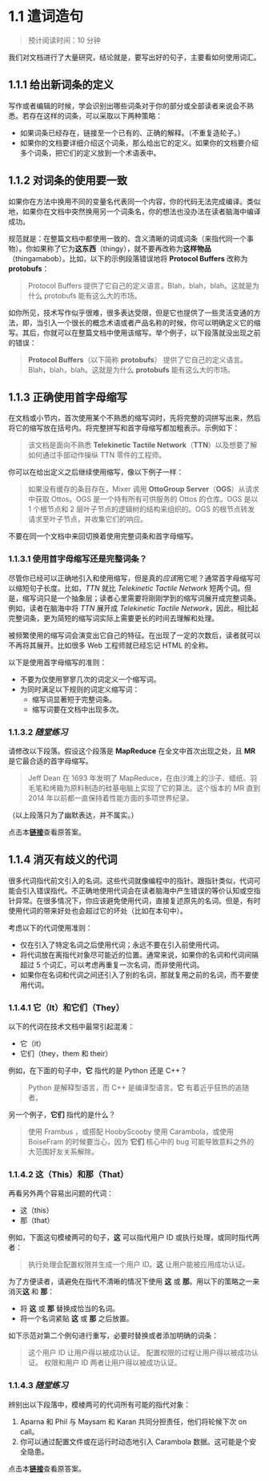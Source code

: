 # 1.1 遣词造句
> 预计阅读时间：10 分钟

我们对文档进行了大量研究，结论就是，要写出好的句子，主要看如何使用词汇。

## 1.1.1 给出新词条的定义
写作或者编辑的时候，学会识别出哪些词条对于你的部分或全部读者来说会不熟悉。若存在这样的词条，可以采取以下两种策略：
- 如果词条已经存在，链接至一个已有的、正确的解释。（不重复造轮子。）
- 如果你的文档要详细介绍这个词条，那么给出它的定义。如果你的文档要介绍多个词条，把它们的定义放到一个术语表中。

## 1.1.2 对词条的使用要一致
如果你在方法中换用不同的变量名代表同一个内容，你的代码无法完成编译。类似地，如果你在文档中突然换用另一个词条名，你的想法也没办法在读者脑海中编译成功。

规范就是：在整篇文档中都使用一致的、含义清晰的词或词条（来指代同一个事物）。你如果称了它为**这东西**（thingy），就不要再改称为**这样物品**（thingamabob）。比如，以下的示例段落错误地将 **Protocol Buffers** 改称为 **protobufs**：
> Protocol Buffers 提供了它自己的定义语言。Blah，blah，blah。这就是为什么 protobufs 能有这么大的市场。

如你所见，技术写作似乎很难，很多表达受限，但是它也提供了一些灵活变通的方法，即，当引入一个很长的概念术语或者产品名称的时候，你可以明确定义它的缩写。其后，你就可以在整篇文档中使用该缩写。举个例子，以下段落就没出现之前的错误：
> **Protocol Buffers**（以下简称 **protobufs**） 提供了它自己的定义语言。Blah，blah，blah。这就是为什么 **protobufs** 能有这么大的市场。

## 1.1.3 正确使用首字母缩写
在文档或小节内，首次使用某个不熟悉的缩写词时，先将完整的词拼写出来，然后将它的缩写放在括号内。将完整拼写和首字母缩写都加粗表示。示例如下：
> 该文档是面向不熟悉 **Telekinetic Tactile Network**（**TTN**）以及想要了解如何通过手部动作操纵 TTN 零件的工程师。

你可以在给出定义之后继续使用缩写，像以下例子一样：
> 如果没有缓存的条目存在，Mixer 调用 **OttoGroup Server**（**OGS**）从请求中获取 Ottos。OGS 是一个持有所有可供服务的 Ottos 的仓库。OGS 是以 1 个根节点和 2 层叶子节点的逻辑树的结构来组织的。OGS 的根节点转发请求至叶子节点，并收集它们的响应。

不要在同一个文档中来回切换着使用完整词条和首字母缩写。

### 1.1.3.1 使用首字母缩写还是完整词条？
尽管你已经可以正确地引入和使用缩写，但是真的*应该*用它呢？通常首字母缩写可以缩短句子长度。比如，*TTN* 就比 *Telekinetic Tactile Network* 短两个词。但是，缩写词只是一个抽象层；读者心里需要将刚刚学到的缩写词展开成完整词条。例如，读者在脑海中将 *TTN* 展开成 *Telekinetic Tactile Network*，因此，相比起完整词条，更为简短的缩写词实际上需要更长的时间去理解和处理。

被频繁使用的缩写词会演变出它自己的特征。在出现了一定的次数后，读者就可以不再将其展开。比如很多 Web 工程师就已经忘记 HTML 的全称。

以下是使用首字母缩写的准则：
- 不要为仅使用寥寥几次的词定义一个缩写词。
- 为同时满足以下规则的词定义缩写词：
    - 缩写词显著短于完整词条。
    - 缩写词要在文档中出现多次。

### 1.1.3.2 *随堂练习*
请修改以下段落。假设这个段落是 **MapReduce** 在全文中首次出现之处，且 **MR** 是它最合适的首字母缩写。

> Jeff Dean 在 1693 年发明了 MapReduce，在由沙滩上的沙子、蜡纸、羽毛笔和烤箱为原料制造的硅基电脑上实现了它的算法。这个版本的 MR 直到 2014 年以前都一直保持着性能方面的多项世界纪录。

（以上段落只为了幽默表达，并不属实。）

点击本[**链接**](https://developers.google.com/tech-writing/one/words#expandable-1)查看原答案。

## 1.1.4 消灭有歧义的代词
很多代词指代前文引入的名词。这些代词就像编程中的指针。跟指针类似，代词可能会引入错误指代。不正确地使用代词会在读者脑海中产生错误的等价认知或空指针异常。在很多情况下，你应该避免使用代词，直接复述原先的名词。但是，有时使用代词的带来好处也会超过它的坏处（比如在本句中）。

考虑以下的代词使用准则：
- 仅在引入了特定名词之后使用代词；永远不要在引入前使用代词。
- 将代词放在离指代对象尽可能近的位置。通常来说，如果你的名词和代词间隔超过 5 个词汇，可以考虑再重复一次名词，而非使用代词。
- 如果你在名词和代词之间还引入了别的名词，那就复用之前的名词，而不要使用代词。

### 1.1.4.1 它（It）和它们（They）
以下的代词在技术文档中最常引起混淆：
- 它（it）
- 它们（they，them 和 their）

例如，在下面的句子中，**它** 指代的是 Python 还是 C++？
> Python 是解释型语言，而 C++ 是编译型语言。**它** 有着近乎狂热的追随者。

另一个例子，**它们** 指代的是什么？
> 使用 Frambus ，或搭配 HoobyScooby 使用 Carambola，或使用 BoiseFram 的时候要当心，因为 **它们** 核心中的 bug 可能导致意料之外的大范围好友关系解除。

### 1.1.4.2 这（This）和那（That）
再看另外两个容易出问题的代词：
- 这（this）
- 那（that）

例如，下面这句模棱两可的句子，**这** 可以指代用户 ID 或执行处理，或同时指代两者：
> 执行处理会配置权限并生成一个用户 ID。**这** 让用户能被应用成功认证。

为了方便读者，请避免在指代不清晰的情况下使用 **这** 或 **那**。用以下的策略之一来消灭**这** 和 **那**：
- 将 **这** 或 **那** 替换成恰当的名词。
- 将一个名词紧贴 **这** 或 **那** 之后放置。

如下示范对第二个例句进行重写，必要时替换或者添加明确的词条：
> 这个用户 ID 让用户得以被成功认证。
> 配置权限的过程让用户得以被成功认证。
> 权限和用户 ID 两者让用户得以被成功认证。

### 1.1.4.3 *随堂练习*
辨别出以下段落中，模棱两可的代词所有可能的指代对象：
1. Aparna 和 Phil 与 Maysam 和 Karan 共同分担责任，他们将轮候下次 on call。
2. 你可以通过配置文件或在运行时动态地引入 Carambola 数据。这可能是个安全隐患。

点击本[**链接**](https://developers.google.com/tech-writing/one/words#expandable-2)查看原答案。